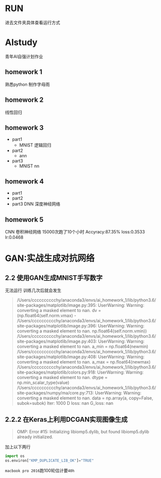 # RUN
进去文件夹具体查看运行方式
# AIstudy
青年AI自强计划作业

## homework 1
熟悉python
制作字母雨

## homework 2
线性回归

## homework 3
- part1
    -  MNIST 逻辑回归
- part2
    - ann
- part3
    - MNIST nn

## homework 4
- part1
- part2
- part3
DNN
深度神经网络    
    
## homework 5
CNN
卷积神经网络
15000次跑了10个小时
Accyracy:87.35%
loss:0.3533
lr:0.0468

# GAN:实战生成对抗网络

## 2.2 使用GAN生成MNIST手写数字
无法运行
训练几次后就会发生


> /Users/cccccccccchy/anaconda3/envs/ai_homework_1/lib/python3.6/site-packages/matplotlib/image.py:395: UserWarning: Warning: converting a masked element to nan.
  dv = (np.float64(self.norm.vmax) -
/Users/cccccccccchy/anaconda3/envs/ai_homework_1/lib/python3.6/site-packages/matplotlib/image.py:396: UserWarning: Warning: converting a masked element to nan.
  np.float64(self.norm.vmin))
/Users/cccccccccchy/anaconda3/envs/ai_homework_1/lib/python3.6/site-packages/matplotlib/image.py:403: UserWarning: Warning: converting a masked element to nan.
  a_min = np.float64(newmin)
/Users/cccccccccchy/anaconda3/envs/ai_homework_1/lib/python3.6/site-packages/matplotlib/image.py:408: UserWarning: Warning: converting a masked element to nan.
  a_max = np.float64(newmax)
/Users/cccccccccchy/anaconda3/envs/ai_homework_1/lib/python3.6/site-packages/matplotlib/colors.py:918: UserWarning: Warning: converting a masked element to nan.
  dtype = np.min_scalar_type(value)
/Users/cccccccccchy/anaconda3/envs/ai_homework_1/lib/python3.6/site-packages/numpy/ma/core.py:713: UserWarning: Warning: converting a masked element to nan.
  data = np.array(a, copy=False, subok=subok)
Iter: 1000
D loss: nan
G_loss: nan

## 2.2.2 在Keras上利用DCGAN实现图像生成

> OMP: Error #15: Initializing libiomp5.dylib, but found libiomp5.dylib already initialized.

加上以下两行
```py
import os
os.environ["KMP_DUPLICATE_LIB_OK"]="TRUE"
```
`macbook pro 2016`跑100轮估计要`40h`



